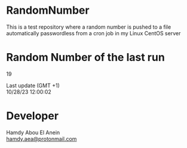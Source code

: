 # RandomNumber    
This is a test repository where a random number is pushed to a file automatically passwordless from a cron job in my Linux CentOS server    
# Random Number of the last run   
19
      
Last update (GMT +1)    
10/28/23 12:00:02
# Developer    
Hamdy Abou El Anein   
hamdy.aea@protonmail.com
